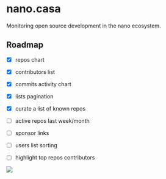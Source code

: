 # nano.casa
Monitoring open source development in the nano ecosystem.

## Roadmap
- [x] repos chart
- [x] contributors list
- [x] commits activity chart
- [x] lists pagination
- [x] curate a list of known repos
- [ ] active repos last week/month
- [ ] sponsor links
- [ ] users list sorting
- [ ] highlight top repos contributors


<img src="https://i.imgur.com/CvPsln0.png">